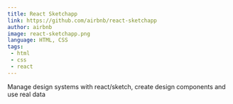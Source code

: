 ```yaml
---
title: React Sketchapp
link: https://github.com/airbnb/react-sketchapp
author: airbnb
image: react-sketchapp.png
language: HTML, CSS
tags:
 - html
 - css
 - react
---
```


Manage design systems with react/sketch, create design components and use real data
